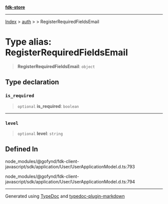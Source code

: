 [**fdk-store**](../../../README.md)
***

[Index](../../../API.md) > [auth](../../README.md) > [<internal>](../README.md) > RegisterRequiredFieldsEmail

# Type alias: RegisterRequiredFieldsEmail

> **RegisterRequiredFieldsEmail**: `object`

## Type declaration

### `is_required`

> `optional` **is\_required**: `boolean`

***

### `level`

> `optional` **level**: `string`

## Defined In

node\_modules/@gofynd/fdk-client-javascript/sdk/application/User/UserApplicationModel.d.ts:793

node\_modules/@gofynd/fdk-client-javascript/sdk/application/User/UserApplicationModel.d.ts:794

***
Generated using [TypeDoc](https://typedoc.org/) and [typedoc-plugin-markdown](https://www.npmjs.com/package/typedoc-plugin-markdown)
